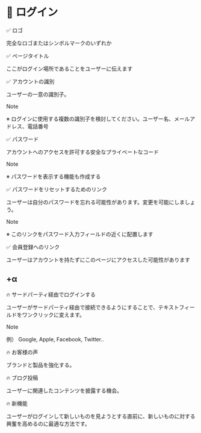 # 🔑 ログイン

✅ ロゴ

完全なロゴまたはシンボルマークのいずれか

✅ ページタイトル

ここがログイン場所であることをユーザーに伝えます

✅ アカウントの識別

ユーザーの一意の識別子。

> [!NOTE]
> ※ ログインに使用する複数の識別子を検討してください。ユーザー名、メールアドレス、電話番号

✅ パスワード

アカウントへのアクセスを許可する安全なプライベートなコード

> [!NOTE]
> ※ パスワードを表示する機能も作成する

✅ パスワードをリセットするためのリンク

ユーザーは自分のパスワードを忘れる可能性があります。変更を可能にしましょう。

> [!NOTE]
> ※ このリンクをパスワード入力フィールドの近くに配置します

✅ 会員登録へのリンク

ユーザーはアカウントを持たずにこのページにアクセスした可能性があります

## +α

🔥 サードパーティ経由でログインする

ユーザーがサードパーティ経由で接続できるようにすることで、テキストフィールドをワンクリックに変えます。

> [!NOTE]
> 例） Google, Apple, Facebook, Twitter..

🔥 お客様の声

ブランドと製品を強化する。

🔥 ブログ投稿

ユーザーに関連したコンテンツを披露する機会。

🔥 新機能

ユーザーがログインして新しいものを見ようとする直前に、新しいものに対する興奮を高めるのに最適な方法です。
